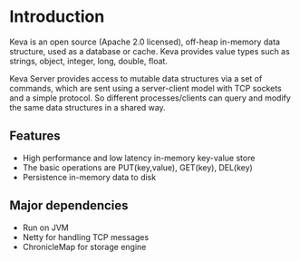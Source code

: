 # Introduction

Keva is an open source (Apache 2.0 licensed), off-heap in-memory data structure, used as a database or cache. Keva
provides value types such as strings, object, integer, long, double, float.

Keva Server provides access to mutable data structures via a set of commands, which are sent using a server-client model
with TCP sockets and a simple protocol. So different processes/clients can query and modify the same data structures in
a shared way.

## Features

- High performance and low latency in-memory key-value store
- The basic operations are PUT(key,value), GET(key), DEL(key)
- Persistence in-memory data to disk

## Major dependencies

- Run on JVM
- Netty for handling TCP messages
- ChronicleMap for storage engine
